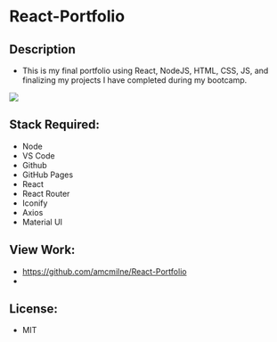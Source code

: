 # React-Portfolio

## Description
* This is my final portfolio using React, NodeJS, HTML, CSS, JS, and finalizing my projects I have completed during my bootcamp.

<img src= "./react-portfolio/public/images/reactportfolio.gif">

## Stack Required: 
* Node
* VS Code
* Github
* GitHub Pages
* React
* React Router
* Iconify
* Axios
* Material UI

## View Work: 
* https://github.com/amcmilne/React-Portfolio
* 

## License: 
* MIT
